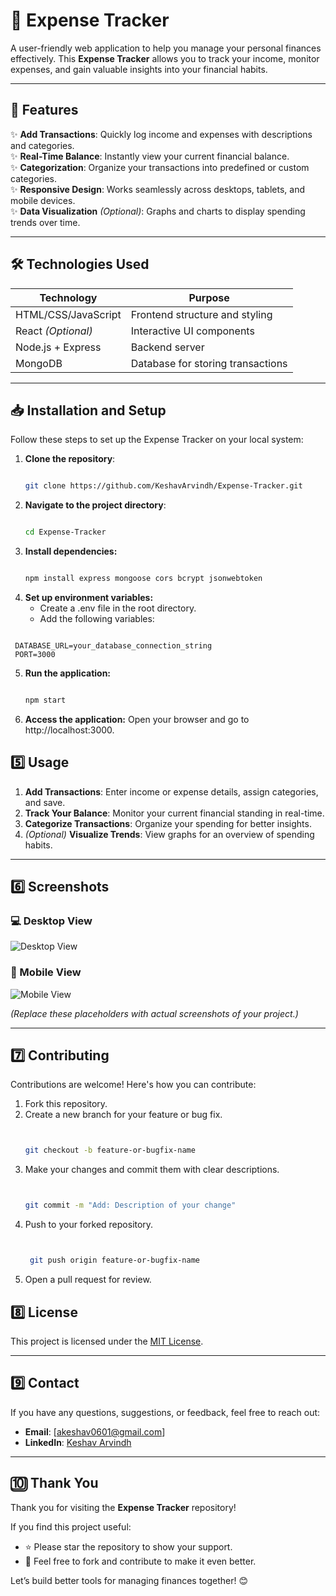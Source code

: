 # 🧾 Expense Tracker  

A user-friendly web application to help you manage your personal finances effectively. This **Expense Tracker** allows you to track your income, monitor expenses, and gain valuable insights into your financial habits.  

---

## 🚀 Features  
✨ **Add Transactions**: Quickly log income and expenses with descriptions and categories.  
✨ **Real-Time Balance**: Instantly view your current financial balance.  
✨ **Categorization**: Organize your transactions into predefined or custom categories.  
✨ **Responsive Design**: Works seamlessly across desktops, tablets, and mobile devices.  
✨ **Data Visualization** *(Optional)*: Graphs and charts to display spending trends over time.  

---

## 🛠️ Technologies Used  
| **Technology**    | **Purpose**                          |  
|--------------------|--------------------------------------|  
| HTML/CSS/JavaScript| Frontend structure and styling       |  
| React *(Optional)* | Interactive UI components            |  
| Node.js + Express  | Backend server                      |  
| MongoDB            | Database for storing transactions   |  

---

## 📥 Installation and Setup  

Follow these steps to set up the Expense Tracker on your local system:  

1. **Clone the repository**:  
   ```bash
   
   git clone https://github.com/KeshavArvindh/Expense-Tracker.git

2. **Navigate to the project directory**:
   ```bash

   cd Expense-Tracker

3. **Install dependencies:**
   ```bash

   npm install express mongoose cors bcrypt jsonwebtoken

4. **Set up environment variables:**
   * Create a .env file in the root directory.
   * Add the following variables:
  ```env

   DATABASE_URL=your_database_connection_string
   PORT=3000
```
5. **Run the application:**
   ```bash

   npm start

6. **Access the application:**
   Open your browser and go to http://localhost:3000.

## 5️⃣ Usage  

1. **Add Transactions**: Enter income or expense details, assign categories, and save.  
2. **Track Your Balance**: Monitor your current financial standing in real-time.  
3. **Categorize Transactions**: Organize your spending for better insights.  
4. *(Optional)* **Visualize Trends**: View graphs for an overview of spending habits.  

---

## 6️⃣ Screenshots  

### 💻 Desktop View  
![Desktop View](https://via.placeholder.com/800x400?text=Desktop+View)  

### 📱 Mobile View  
![Mobile View](https://via.placeholder.com/400x800?text=Mobile+View)  

*(Replace these placeholders with actual screenshots of your project.)*  

---

## 7️⃣ Contributing  

Contributions are welcome! Here's how you can contribute:  

1. Fork this repository.  
2. Create a new branch for your feature or bug fix.  
   ```bash

   
   git checkout -b feature-or-bugfix-name
   
3. Make your changes and commit them with clear descriptions.
   ```bash
   

   git commit -m "Add: Description of your change"

4. Push to your forked repository.
   ```bash


    git push origin feature-or-bugfix-name

5. Open a pull request for review.

## 8️⃣ License  

This project is licensed under the [MIT License](LICENSE).  

---

## 9️⃣ Contact  

If you have any questions, suggestions, or feedback, feel free to reach out:  

- **Email**: [akeshav0601@gmail.com]  
- **LinkedIn**: [Keshav Arvindh](https://www.linkedin.com/in/akeshav0601/)  

---

## 🔟 Thank You  

Thank you for visiting the **Expense Tracker** repository!  

If you find this project useful:  
- ⭐ Please star the repository to show your support.  
- 📝 Feel free to fork and contribute to make it even better.  

Let’s build better tools for managing finances together! 😊  


